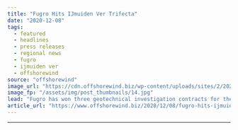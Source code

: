 ```yaml
---
title: "Fugro Hits IJmuiden Ver Trifecta"
date: "2020-12-08"
tags: 
  - featured
  - headlines
  - press releases
  - regional news
  - fugro
  - ijmuiden ver
  - offshorewind
source: "offshorewind"
image_url: "https://cdn.offshorewind.biz/wp-content/uploads/sites/2/2020/12/08112008/Fugro-Hits-IJmuiden-Ver-Trifecta.jpg"
image_fp: "/assets/img/post_thumbnails/14.jpg"
lead: "Fugro has won three geotechnical investigation contracts for the 4 GW IJmuiden Ver wind"
article_url: "https://www.offshorewind.biz/2020/12/08/fugro-hits-ijmuiden-ver-trifecta/"
---
```


---
